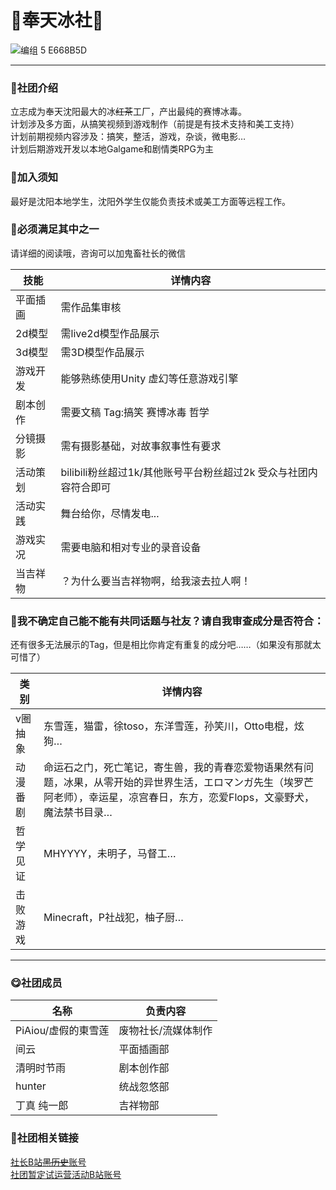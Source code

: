 #  🧊奉天冰社🧊

![编组 5  E668B5D](https://github.com/user-attachments/assets/19fd817d-c0e0-4113-83f2-0d69055863ea)


___

###  📢社团介绍

立志成为奉天沈阳最大的冰~~红茶~~工厂，产出最纯的赛博冰毒。
<br>计划涉及多方面，从搞笑视频到游戏制作（前提是有技术支持和美工支持） 
<br>计划前期视频内容涉及：搞笑，整活，游戏，杂谈，微电影…
<br>计划后期游戏开发以本地Galgame和剧情类RPG为主


###  📕加入须知
最好是沈阳本地学生，沈阳外学生仅能负责技术或美工方面等远程工作。


###  📗必须满足其中之一

请详细的阅读哦，咨询可以加鬼畜社长的微信

技能 | 详情内容
---- | ---
平面插画 | 需作品集审核
2d模型 |  需live2d模型作品展示
3d模型 |  需3D模型作品展示
游戏开发 |  能够熟练使用Unity 虚幻等任意游戏引擎
剧本创作 |  需要文稿 Tag:搞笑 赛博冰毒 哲学
分镜摄影 |  需有摄影基础，对故事叙事性有要求
活动策划 |  bilibili粉丝超过1k/其他账号平台粉丝超过2k 受众与社团内容符合即可
活动实践 |  舞台给你，尽情发电...
游戏实况 |  需要电脑和相对专业的录音设备
当吉祥物 |  ？为什么要当吉祥物啊，给我滚去拉人啊！




###  📘我不确定自己能不能有共同话题与社友？请自我审查成分是否符合：

还有很多无法展示的Tag，但是相比你肯定有重复的成分吧……（如果没有那就太可惜了）

类别 | 详情内容
---- | ---
v圈抽象 | 东雪莲，猫雷，徐toso，东洋雪莲，孙笑川，Otto电棍，炫狗…
动漫番剧 | 命运石之门，死亡笔记，寄生兽，我的青春恋爱物语果然有问题，冰果，从零开始的异世界生活，エロマンガ先生（埃罗芒阿老师），幸运星，凉宫春日，东方，恋爱Flops，文豪野犬，魔法禁书目录…
哲学见证 | MHYYYY，未明子，马督工…
击败游戏 | Minecraft，P社战犯，柚子厨…

___

###  😋社团成员
名称 | 负责内容
---- | ---
PiAiou/虚假的東雪莲 | 废物社长/流媒体制作
间云 |  平面插画部
清明时节雨 |  剧本创作部
hunter |  统战忽悠部
丁真 纯一郎 |  吉祥物部

###  🧐社团相关链接

[社长B站~~黑历史~~账号](https://space.bilibili.com/526290225?&unique_k=2333)
<br>[社团暂定试运营活动B站账号](https://space.bilibili.com/526290225?&unique_k=2333)


<br>
<br>
<br>
